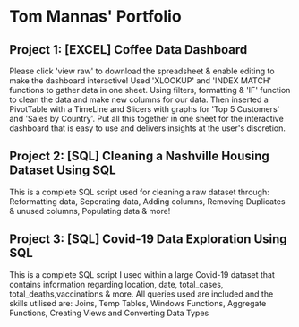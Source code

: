 # Tom Mannas' Portfolio

## Project 1: [EXCEL] Coffee Data Dashboard
Please click 'view raw' to download the spreadsheet & enable editing to make the dashboard interactive!
Used 'XLOOKUP' and 'INDEX MATCH' functions to gather data in one sheet. Using filters, formatting & 'IF' function to clean the data and make new columns for our data. Then inserted a PivotTable with a TimeLine and Slicers with graphs for 'Top 5 Customers' and 'Sales by Country'.
Put all this together in one sheet for the interactive dashboard that is easy to use and delivers insights at the user's discretion.


## Project 2: [SQL] Cleaning a Nashville Housing Dataset Using SQL
This is a complete SQL script used for cleaning a raw dataset through: Reformatting data, Seperating data, Adding columns, Removing Duplicates & unused columns, Populating data & more!


## Project 3: [SQL] Covid-19 Data Exploration Using SQL
This is a complete SQL script I used within a large Covid-19 dataset that contains information regarding location, date, total_cases, total_deaths,vaccinations & more. All queries used are included and the skills utilised are: Joins, Temp Tables, Windows Functions, Aggregate Functions, Creating Views and Converting Data Types
